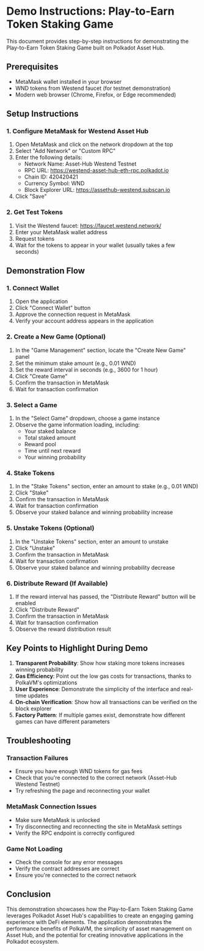# Demo Instructions: Play-to-Earn Token Staking Game

This document provides step-by-step instructions for demonstrating the Play-to-Earn Token Staking Game built on Polkadot Asset Hub.

## Prerequisites

- MetaMask wallet installed in your browser
- WND tokens from Westend faucet (for testnet demonstration)
- Modern web browser (Chrome, Firefox, or Edge recommended)

## Setup Instructions

### 1. Configure MetaMask for Westend Asset Hub

1. Open MetaMask and click on the network dropdown at the top
2. Select "Add Network" or "Custom RPC"
3. Enter the following details:
   - Network Name: Asset-Hub Westend Testnet
   - RPC URL: https://westend-asset-hub-eth-rpc.polkadot.io
   - Chain ID: 420420421
   - Currency Symbol: WND
   - Block Explorer URL: https://assethub-westend.subscan.io
4. Click "Save"

### 2. Get Test Tokens

1. Visit the Westend faucet: https://faucet.westend.network/
2. Enter your MetaMask wallet address
3. Request tokens
4. Wait for the tokens to appear in your wallet (usually takes a few seconds)

## Demonstration Flow

### 1. Connect Wallet

1. Open the application
2. Click "Connect Wallet" button
3. Approve the connection request in MetaMask
4. Verify your account address appears in the application

### 2. Create a New Game (Optional)

1. In the "Game Management" section, locate the "Create New Game" panel
2. Set the minimum stake amount (e.g., 0.01 WND)
3. Set the reward interval in seconds (e.g., 3600 for 1 hour)
4. Click "Create Game"
5. Confirm the transaction in MetaMask
6. Wait for transaction confirmation

### 3. Select a Game

1. In the "Select Game" dropdown, choose a game instance
2. Observe the game information loading, including:
   - Your staked balance
   - Total staked amount
   - Reward pool
   - Time until next reward
   - Your winning probability

### 4. Stake Tokens

1. In the "Stake Tokens" section, enter an amount to stake (e.g., 0.01 WND)
2. Click "Stake"
3. Confirm the transaction in MetaMask
4. Wait for transaction confirmation
5. Observe your staked balance and winning probability increase

### 5. Unstake Tokens (Optional)

1. In the "Unstake Tokens" section, enter an amount to unstake
2. Click "Unstake"
3. Confirm the transaction in MetaMask
4. Wait for transaction confirmation
5. Observe your staked balance and winning probability decrease

### 6. Distribute Reward (If Available)

1. If the reward interval has passed, the "Distribute Reward" button will be enabled
2. Click "Distribute Reward"
3. Confirm the transaction in MetaMask
4. Wait for transaction confirmation
5. Observe the reward distribution result

## Key Points to Highlight During Demo

1. **Transparent Probability**: Show how staking more tokens increases winning probability
2. **Gas Efficiency**: Point out the low gas costs for transactions, thanks to PolkaVM's optimizations
3. **User Experience**: Demonstrate the simplicity of the interface and real-time updates
4. **On-chain Verification**: Show how all transactions can be verified on the block explorer
5. **Factory Pattern**: If multiple games exist, demonstrate how different games can have different parameters

## Troubleshooting

### Transaction Failures

- Ensure you have enough WND tokens for gas fees
- Check that you're connected to the correct network (Asset-Hub Westend Testnet)
- Try refreshing the page and reconnecting your wallet

### MetaMask Connection Issues

- Make sure MetaMask is unlocked
- Try disconnecting and reconnecting the site in MetaMask settings
- Verify the RPC endpoint is correctly configured

### Game Not Loading

- Check the console for any error messages
- Verify the contract addresses are correct
- Ensure you're connected to the correct network

## Conclusion

This demonstration showcases how the Play-to-Earn Token Staking Game leverages Polkadot Asset Hub's capabilities to create an engaging gaming experience with DeFi elements. The application demonstrates the performance benefits of PolkaVM, the simplicity of asset management on Asset Hub, and the potential for creating innovative applications in the Polkadot ecosystem.
